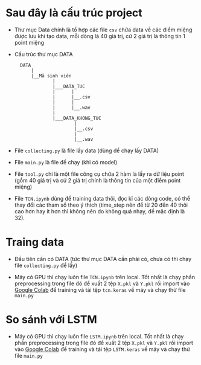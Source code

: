 # Sau đây là cấu trúc project
- Thư mục Data chính là tổ hợp các file `csv` chứa data về các điểm miệng được lưu khi tạo data, mỗi dòng là 40 giá trị, cứ 2 giá trị là thông tin 1 point miệng

- Cấu trúc thư mục DATA
  ```
    DATA
        |
        |__Mã sinh viên
                |
                |___DATA_TUC
                |      |
                |      |__.csv
                |      |
                |      |__.wav
                |
                |___DATA_KHONG_TUC
                        |
                        |__.csv
                        |
                        |__.wav
  ```


- File `collecting.py` là file lấy data (dùng để chạy lấy DATA)

- File `main.py` là file để chạy (khi có model)

- File `tool.py` chỉ là một file công cụ chứa 2 hàm là lấy ra dữ liệu point (gồm 40 giá trị và cứ 2 giá trị chính là thông tin của một điểm point miệng)

- File `TCN.ipynb` dùng để training data thôi, đọc kĩ các dòng code, có thể thay đổi các tham số theo ý thích (time_step nên để từ 20 đến 40 thôi cao hơn hay ít hơn thì không nên do không quá nhạy, để mặc định là 32). 

# Traing data
- Đầu tiên cần có DATA (tức thư mục DATA cần phải có, chưa có thì chạy file `collecting.py` để lấy)

- Máy có GPU thì chạy luôn file `TCN.ipynb` trên local. Tốt nhất là chạy phần preprocessing trong file đó để xuất 2 tệp `X.pkl` và `Y.pkl` rồi import vào [Google Colab](https://colab.research.google.com/drive/10MGuuBpTkuUrABmeYWCbGe5di9wKN2jj?usp=sharing) để training và tải tệp `tcn.keras` về máy và chạy thử file `main.py`


# So sánh với LSTM
- Máy có GPU thì chạy luôn file `LSTM.ipynb` trên local. Tốt nhất là chạy phần preprocessing trong file đó để xuất 2 tệp `X.pkl` và `Y.pkl` rồi import vào [Google Colab](https://colab.research.google.com/drive/14aDkRygvSu1sEiYnOnqZXr4mYZtOgA4t?usp=sharing) để training và tải tệp `LSTM.keras` về máy và chạy thử file `main.py`
